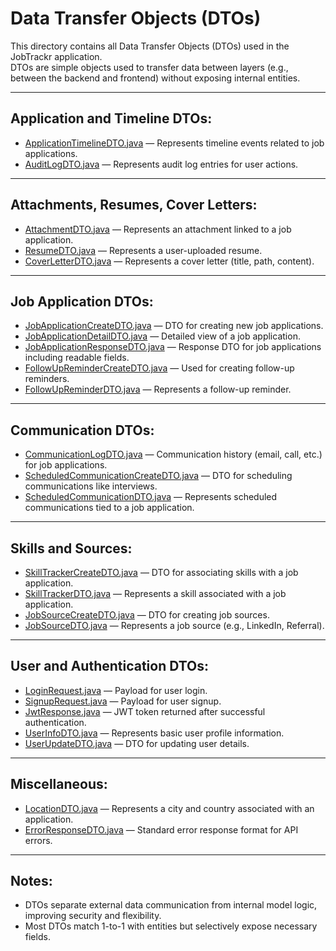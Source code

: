 # Data Transfer Objects (DTOs)

This directory contains all Data Transfer Objects (DTOs) used in the JobTrackr application.  
DTOs are simple objects used to transfer data between layers (e.g., between the backend and frontend) without exposing internal entities.

---

## Application and Timeline DTOs:

- [ApplicationTimelineDTO.java](./ApplicationTimelineDTO.java) — Represents timeline events related to job applications.
- [AuditLogDTO.java](./AuditLogDTO.java) — Represents audit log entries for user actions.

---

## Attachments, Resumes, Cover Letters:

- [AttachmentDTO.java](./AttachmentDTO.java) — Represents an attachment linked to a job application.
- [ResumeDTO.java](./ResumeDTO.java) — Represents a user-uploaded resume.
- [CoverLetterDTO.java](./CoverLetterDTO.java) — Represents a cover letter (title, path, content).

---

## Job Application DTOs:

- [JobApplicationCreateDTO.java](./JobApplicationCreateDTO.java) — DTO for creating new job applications.
- [JobApplicationDetailDTO.java](./JobApplicationDetailDTO.java) — Detailed view of a job application.
- [JobApplicationResponseDTO.java](./JobApplicationResponseDTO.java) — Response DTO for job applications including readable fields.
- [FollowUpReminderCreateDTO.java](./FollowUpReminderCreateDTO.java) — Used for creating follow-up reminders.
- [FollowUpReminderDTO.java](./FollowUpReminderDTO.java) — Represents a follow-up reminder.

---

## Communication DTOs:

- [CommunicationLogDTO.java](./CommunicationLogDTO.java) — Communication history (email, call, etc.) for job applications.
- [ScheduledCommunicationCreateDTO.java](./ScheduledCommunicationCreateDTO.java) — DTO for scheduling communications like interviews.
- [ScheduledCommunicationDTO.java](./ScheduledCommunicationDTO.java) — Represents scheduled communications tied to a job application.

---

## Skills and Sources:

- [SkillTrackerCreateDTO.java](./SkillTrackerCreateDTO.java) — DTO for associating skills with a job application.
- [SkillTrackerDTO.java](./SkillTrackerDTO.java) — Represents a skill associated with a job application.
- [JobSourceCreateDTO.java](./JobSourceCreateDTO.java) — DTO for creating job sources.
- [JobSourceDTO.java](./JobSourceDTO.java) — Represents a job source (e.g., LinkedIn, Referral).

---

## User and Authentication DTOs:

- [LoginRequest.java](./LoginRequest.java) — Payload for user login.
- [SignupRequest.java](./SignupRequest.java) — Payload for user signup.
- [JwtResponse.java](./JwtResponse.java) — JWT token returned after successful authentication.
- [UserInfoDTO.java](./UserInfoDTO.java) — Represents basic user profile information.
- [UserUpdateDTO.java](./UserUpdateDTO.java) — DTO for updating user details.

---

## Miscellaneous:

- [LocationDTO.java](./LocationDTO.java) — Represents a city and country associated with an application.
- [ErrorResponseDTO.java](./ErrorResponseDTO.java) — Standard error response format for API errors.

---

## Notes:
- DTOs separate external data communication from internal model logic, improving security and flexibility.
- Most DTOs match 1-to-1 with entities but selectively expose necessary fields.
